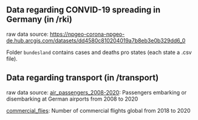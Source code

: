 ## Data regarding CONVID-19 spreading in Germany (in /rki)
raw data source: https://npgeo-corona-npgeo-de.hub.arcgis.com/datasets/dd4580c810204019a7b8eb3e0b329dd6_0


Folder `bundesland` contains cases and deaths pro states (each state a .csv file). 

## Data regarding transport (in /transport)
raw data source:
[air_passengers_2008-2020](https://www.destatis.de/EN/Themes/Cross-Section/Corona/Economy/context-economy.html;jsessionid=E61B6B56E8A883574584C8C7BE72A2EB.internet8742?nn=396932#airtransport): Passengers embarking or disembarking at German airports from 2008 to 2020

[commercial_flies](https://www.flightradar24.com/data/statistics): Number of commercial flights global from 2018 to 2020

